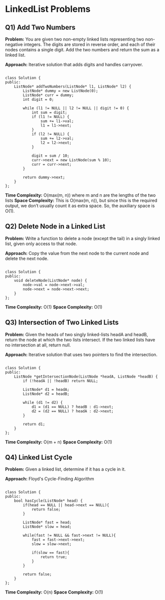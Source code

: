# LinkedList Problems

## Q1) Add Two Numbers

**Problem:** You are given two non-empty linked lists representing two non-negative integers. The digits are stored in reverse order, and each of their nodes contains a single digit. Add the two numbers and return the sum as a linked list.

**Approach:** Iterative solution that adds digits and handles carryover.

```

class Solution {
public:
    ListNode* addTwoNumbers(ListNode* l1, ListNode* l2) {
        ListNode* dummy = new ListNode(0);
        ListNode* curr = dummy;
        int digit = 0;

        while (l1 != NULL || l2 != NULL || digit != 0) {
            int sum = digit;
            if (l1 != NULL) {
                sum += l1->val;
                l1 = l1->next;
            }
            if (l2 != NULL) {
                sum += l2->val;
                l2 = l2->next;
            }

            digit = sum / 10;
            curr->next = new ListNode(sum % 10);
            curr = curr->next;
        }

        return dummy->next;
    }
};

```

**Time Complexity:** O(max(m, n)) where m and n are the lengths of the two lists
**Space Complexity:** This is O(max(m, n)), but since this is the required output, we don’t usually count it as extra space. So, the auxiliary space is O(1).

## Q2) Delete Node in a Linked List

**Problem:** Write a function to delete a node (except the tail) in a singly linked list, given only access to that node.

**Approach:** Copy the value from the next node to the current node and delete the next node.

```

class Solution {
public:
    void deleteNode(ListNode* node) {
        node->val = node->next->val;
        node->next = node->next->next;
    }
};

```

**Time Complexity:** O(1)
**Space Complexity:** O(1)

## Q3) Intersection of Two Linked Lists

**Problem:** Given the heads of two singly linked-lists headA and headB, return the node at which the two lists intersect. If the two linked lists have no intersection at all, return null.

**Approach:** Iterative solution that uses two pointers to find the intersection.

```

class Solution {
public:
    ListNode *getIntersectionNode(ListNode *headA, ListNode *headB) {
        if (!headA || !headB) return NULL;

        ListNode* d1 = headA;
        ListNode* d2 = headB;

        while (d1 != d2) {
            d1 = (d1 == NULL) ? headB : d1->next;
            d2 = (d2 == NULL) ? headA : d2->next;
        }

        return d1;
    }
};

```

**Time Complexity:** O(m + n)
**Space Complexity:** O(1)

## Q4) Linked List Cycle

**Problem:** Given a linked list, determine if it has a cycle in it.

**Approach:** Floyd's Cycle-Finding Algorithm

```

class Solution {
public:
    bool hasCycle(ListNode* head) {
        if(head == NULL || head->next == NULL){
            return false;
        }

        ListNode* fast = head;
        ListNode* slow = head;

        while(fast != NULL && fast->next != NULL){
            fast = fast->next->next;
            slow = slow->next;

            if(slow == fast){
                return true;
            }
        }

        return false;
    }
};

```

**Time Complexity:** O(n)
**Space Complexity:** O(1)
